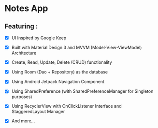 # Notes App
## Featuring :
- [x] UI Inspired by Google Keep
- [x] Built with Material Design 3 and MVVM (Model-View-ViewModel) Architecture
- [x] Create, Read, Update, Delete (CRUD) functionality 
- [x] Using Room (Dao + Repository) as the database
- [x] Using Android Jetpack Navigation Component 
- [x] Using SharedPreference (with SharedPreferenceManager for Singleton purposes)
- [x] Using RecyclerView with OnClickListener Interface and StaggeredLayout Manager
- [x] And more...



